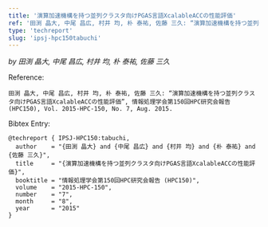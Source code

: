 ```yaml
---
title: '演算加速機構を持つ並列クラスタ向けPGAS言語XcalableACCの性能評価'
ref: '田渕 晶大, 中尾 昌広, 村井 均, 朴 泰祐, 佐藤 三久: “演算加速機構を持つ並列クラスタ向けPGAS言語XcalableACCの性能評価”, 情報処理学会第150回HPC研究会報告 (HPC150), Vol. 2015-HPC-150, No. 7, Aug. 2015.'
type: 'techreport'
slug: 'ipsj-hpc150tabuchi'
---
```


*by 田渕 晶大, 中尾 昌広, 村井 均, 朴 泰祐, 佐藤 三久*

Reference:
```
田渕 晶大, 中尾 昌広, 村井 均, 朴 泰祐, 佐藤 三久: “演算加速機構を持つ並列クラスタ向けPGAS言語XcalableACCの性能評価”, 情報処理学会第150回HPC研究会報告 (HPC150), Vol. 2015-HPC-150, No. 7, Aug. 2015.
```

Bibtex Entry:
```
@techreport { IPSJ-HPC150:tabuchi,
  author    = "{田渕 晶大} and {中尾 昌広} and {村井 均} and {朴 泰祐} and {佐藤 三久}",
  title     = "{演算加速機構を持つ並列クラスタ向けPGAS言語XcalableACCの性能評価}",
  booktitle = "情報処理学会第150回HPC研究会報告 (HPC150)",
  volume    = "2015-HPC-150",
  number    = "7",
  month     = "8",
  year      = "2015"
}
```

